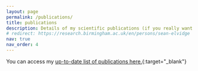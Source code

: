 ```yaml
---
layout: page
permalink: /publications/
title: publications
description: Details of my scientific publications (if you really want that information)
# redirect: https://research.birmingham.ac.uk/en/persons/sean-elvidge
nav: true
nav_order: 4
---
```


You can access my [up-to-date list of publications here.](https://research.birmingham.ac.uk/en/persons/sean-elvidge){:target="\_blank"}
